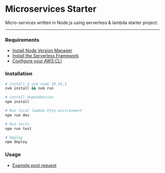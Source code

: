 # Microservices Starter

Micro-services written in Node.js using serverless & lambda starter project.

---

### Requirements

- [Install Node Version Manager](https://github.com/creationix/nvm)
- [Install the Serverless Framework](https://serverless.com/framework/docs/providers/aws/guide/installation/)
- [Configure your AWS CLI](https://serverless.com/framework/docs/providers/aws/guide/credentials/)

### Installation

```bash
# install & use node 10.16.3
nvm install && nvm run

# install dependencies
npm install

# Run local lambda http environment
npm run dev

# Run tests
npm run test

# Deploy
npm deploy
```

### Usage

- [Example post request](/src/signUpForm/README.md)
